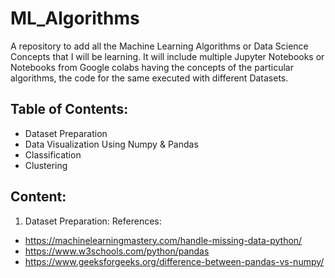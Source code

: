 # ML_Algorithms

A repository to add all the Machine Learning Algorithms or Data Science Concepts that I will be learning. It will include multiple Jupyter Notebooks or Notebooks from Google colabs having the concepts of the particular algorithms, the code for the same executed with different Datasets.

## Table of Contents:

- Dataset Preparation
- Data Visualization Using Numpy & Pandas
- Classification
- Clustering

## Content:

1. Dataset Preparation: 
  References:
- https://machinelearningmastery.com/handle-missing-data-python/
- https://www.w3schools.com/python/pandas
- https://www.geeksforgeeks.org/difference-between-pandas-vs-numpy/

